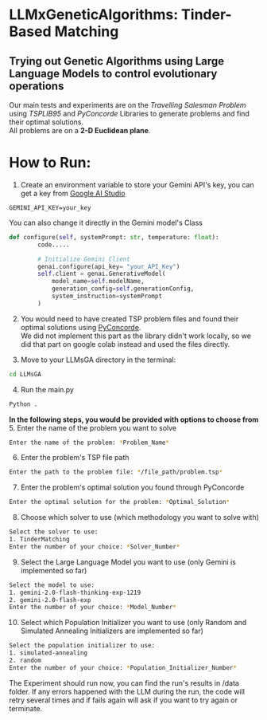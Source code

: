 # LLMxGeneticAlgorithms: Tinder-Based Matching
## Trying out Genetic Algorithms using Large Language Models to control evolutionary operations
Our main tests and experiments are on the *Travelling Salesman Problem* using *TSPLIB95* and *PyConcorde* Libraries to generate problems and find their optimal solutions.  
All problems are on a **2-D Euclidean plane**.  

# How to Run:

1. Create an environment variable to store your Gemini API's key, you can get a key from [Google AI Studio](https://aistudio.google.com/apikey)
```env 
GEMINI_API_KEY=your_key
```
You can also change it directly in the Gemini model's Class
```python
def configure(self, systemPrompt: str, temperature: float):
        code.....

        # Initialize Gemini Client
        genai.configure(api_key= "your_API_Key")
        self.client = genai.GenerativeModel(
            model_name=self.modelName,
            generation_config=self.generationConfig,
            system_instruction=systemPrompt
        )
```
2. You would need to have created TSP problem files and found their optimal solutions using [PyConcorde](https://github.com/jvkersch/pyconcorde).  
We did not implement this part as the library didn't work locally, so we did that part on google colab instead and used the files directly.

3. Move to your LLMsGA directory in the terminal:
```zsh
cd LLMsGA
```
4. Run the main.py
```zsh
Python .
```  
  
**In the following steps, you would be provided with options to choose from**  
5. Enter the name of the problem you want to solve
```zsh
Enter the name of the problem: *Problem_Name*

```
6. Enter the problem's TSP file path
```zsh
Enter the path to the problem file: */file_path/problem.tsp*
```
7. Enter the problem's optimal solution you found through PyConcorde
```zsh
Enter the optimal solution for the problem: *Optimal_Solution*
```
8. Choose which solver to use (which methodology you want to solve with)
```zsh
Select the solver to use:
1. TinderMatching
Enter the number of your choice: *Solver_Number*
```
9. Select the Large Language Model you want to use (only Gemini is implemented so far)
```zsh
Select the model to use:
1. gemini-2.0-flash-thinking-exp-1219
2. gemini-2.0-flash-exp
Enter the number of your choice: *Model_Number*
```
10. Select which Population Initializer you want to use (only Random and Simulated Annealing Initializers are implemented so far)
```zsh
Select the population initializer to use:
1. simulated-annealing
2. random
Enter the number of your choice: *Population_Initializer_Number*
```

The Experiment should run now, you can find the run's results in /data folder.
If any errors happened with the LLM during the run, the code will retry several times and if fails again will ask if you want to try again or terminate.
